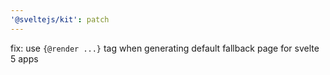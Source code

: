 ```yaml
---
'@sveltejs/kit': patch
---
```


fix: use `{@render ...}` tag when generating default fallback page for svelte 5 apps
